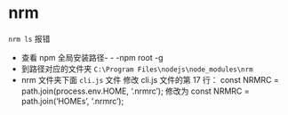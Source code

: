 # nrm

`nrm ls` 报错

- 查看 npm 全局安装路径- - -npm root -g
- 到路径对应的文件夹 `C:\Program Files\nodejs\node_modules\nrm`
- nrm 文件夹下面 `cli.js` 文件
修改 cli.js 文件的第 17 行：
const NRMRC = path.join(process.env.HOME, ‘.nrmrc’);
修改为
const NRMRC = path.join(‘HOMEs’, ‘.nrmrc’);